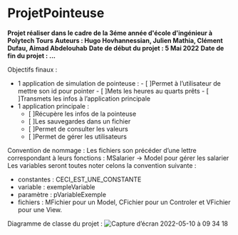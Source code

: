 # ProjetPointeuse
**Projet réaliser dans le cadre de la 3éme année d'école d'ingénieur à Polytech Tours**
**Auteurs : Hugo Hovhannessian, Julien Mathia, Clément Dufau, Aimad Abdelouhab**
**Date de début du projet : 5 Mai 2022**
**Date de fin du projet : ...**

Objectifs finaux :
  -	 1 application de simulation de pointeuse : 
    - [ ]Permet à l’utilisateur de mettre son id pour pointer
    - [ ]Mets les heures au quarts prêts
    - [ ]Transmets les infos à l’application principale
  -	1 application principale : 
    - [ ]Récupère les infos de la pointeuse
    - [ ]Les sauvegardes dans un fichier
    - [ ]Permet de consulter les valeurs
    - [ ]Permet de gérer les utilisateurs

Convention de nommage : 
Les fichiers son précéder d’une lettre correspondant à leurs fonctions : MSalarier -> Model pour gérer les salarier 
Les variables seront toutes noter celons la convention suivante : 
  -	constantes : CECI_EST_UNE_CONSTANTE
  -	variable : exempleVariable
  -	paramètre : pVariableExemple
  -	fichiers : MFichier pour un Model, CFichier pour un Controler et VFichier pour une View.


Diagramme de classe du projet : 
![Capture d’écran 2022-05-10 à 09 34 18](https://user-images.githubusercontent.com/92187603/167574686-5e0c2738-4640-40da-9b79-ef7afa35d83d.png)
